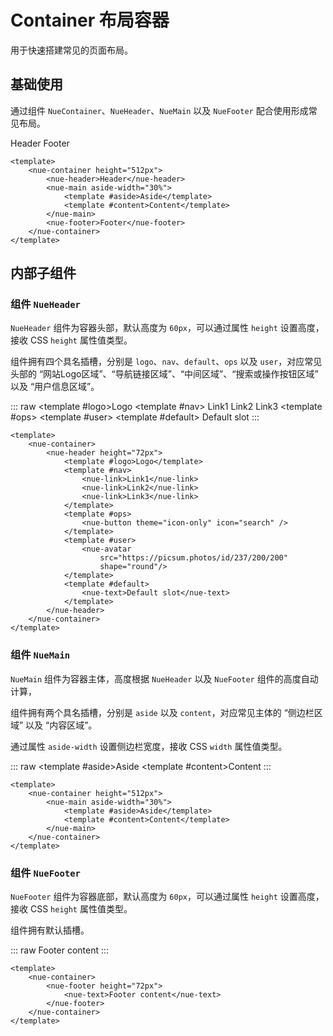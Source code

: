 <script setup>
import {ref} from 'vue'

const inputValue = ref('')
</script>
<style scoped>
    .nue-container {
        border: 1px solid #efefef;
        border-radius: 6px;
        box-shadow: 0px 0px 3px 1px rgba(0,0,0,0.1);
    }
</style>

# Container 布局容器

用于快速搭建常见的页面布局。

## 基础使用

通过组件 `NueContainer`、`NueHeader`、`NueMain` 以及 `NueFooter` 配合使用形成常见布局。

<nue-container height="512px">
    <nue-header>Header</nue-header>
    <nue-main aside-width="30%">
        <template #aside>Aside</template>
        <template #content>Content</template>
    </nue-main>
    <nue-footer>Footer</nue-footer>
</nue-container>

```vue
<template>
    <nue-container height="512px">
        <nue-header>Header</nue-header>
        <nue-main aside-width="30%">
            <template #aside>Aside</template>
            <template #content>Content</template>
        </nue-main>
        <nue-footer>Footer</nue-footer>
    </nue-container>
</template>
```

## 内部子组件

### 组件 `NueHeader`

`NueHeader` 组件为容器头部，默认高度为 `60px`，可以通过属性 `height` 设置高度，接收 CSS `height` 属性值类型。

组件拥有四个具名插槽，分别是 `logo`、`nav`、`default`、`ops` 以及 `user`，对应常见头部的 “网站Logo区域”、“导航链接区域”、“中间区域”、“搜索或操作按钮区域” 以及 “用户信息区域”。

::: raw
<nue-container>
    <nue-header height="72px">
        <template #logo>Logo</template>
        <template #nav>
            <nue-link>Link1</nue-link>
            <nue-link>Link2</nue-link>
            <nue-link>Link3</nue-link>
        </template>
        <template #ops>
            <nue-button theme="icon-only" icon="search" />
        </template>
        <template #user>
            <nue-avatar src="https://picsum.photos/id/237/200/200" shape="round"/>
        </template>
        <template #default>
            <nue-text>Default slot</nue-text>
        </template>
    </nue-header>
</nue-container>
:::

```vue
<template>
    <nue-container>
        <nue-header height="72px">
            <template #logo>Logo</template>
            <template #nav>
                <nue-link>Link1</nue-link>
                <nue-link>Link2</nue-link>
                <nue-link>Link3</nue-link>
            </template>
            <template #ops>
                <nue-button theme="icon-only" icon="search" />
            </template>
            <template #user>
                <nue-avatar
                    src="https://picsum.photos/id/237/200/200" 
                    shape="round"/>
            </template>
            <template #default>
                <nue-text>Default slot</nue-text>
            </template>
        </nue-header>
    </nue-container>
</template>
```

### 组件 `NueMain`

`NueMain` 组件为容器主体，高度根据 `NueHeader` 以及 `NueFooter` 组件的高度自动计算，

组件拥有两个具名插槽，分别是 `aside` 以及 `content`，对应常见主体的 “侧边栏区域” 以及 “内容区域”。

通过属性 `aside-width` 设置侧边栏宽度，接收 CSS `width` 属性值类型。

::: raw
<nue-container height="512px">
    <nue-main aside-width="30%">
        <template #aside>Aside</template>
        <template #content>Content</template>
    </nue-main>
</nue-container>
:::

```vue
<template>
    <nue-container height="512px">
        <nue-main aside-width="30%">
            <template #aside>Aside</template>
            <template #content>Content</template>
        </nue-main>
    </nue-container>
</template>
```

### 组件 `NueFooter`

`NueFooter` 组件为容器底部，默认高度为 `60px`，可以通过属性 `height` 设置高度，接收 CSS `height` 属性值类型。

组件拥有默认插槽。

::: raw
<nue-container>
    <nue-footer height="72px">
        <nue-text>Footer content</nue-text>
    </nue-footer>
</nue-container>
:::

```vue
<template>
    <nue-container>
        <nue-footer height="72px">
            <nue-text>Footer content</nue-text>
        </nue-footer>
    </nue-container>
</template>
```
